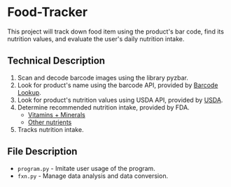 # Food-Tracker
This project will track down food item using the product's bar code, find its nutrition values, and evaluate the user's daily nutrition intake. 


## Technical Description

1. Scan and decode barcode images using the library pyzbar.
2. Look for product's name using the barcode API, provided by [Barcode Lookup](https://www.barcodelookup.com/).
3. Look for product's nutrition values using USDA API, provided by [USDA](https://ndb.nal.usda.gov/ndb/).
4. Determine recommended nutrition intake, provided by FDA.
    - [Vitamins + Minerals](https://www.accessdata.fda.gov/scripts/InteractiveNutritionFactsLabel/factsheets/Vitamin_and_Mineral_Chart.pdf) 
    - [Other nutrients](https://www.accessdata.fda.gov/scripts/InteractiveNutritionFactsLabel/pdv.html)
5. Tracks nutrition intake.

## File Description

* `program.py` - Imitate user usage of the program.
* `fxn.py` - Manage data analysis and data conversion.
